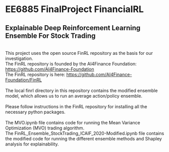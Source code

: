 # EE6885 FinalProject FinancialRL
## Explainable Deep Reinforcement Learning Ensemble For Stock Trading
\
This project uses the open source FinRL repository as the basis for our investigation. \
The FinRL repository is founded by the AI4Finance Foundation: https://github.com/AI4Finance-Foundation \
The FinRL repository is here: https://github.com/AI4Finance-Foundation/FinRL \
\
The local finrl directory in this repository contains the modified ensemble model, which allows us to run an average action/policy ensemble.\
\
Please follow instructions in the FinRL repository for installing all the necessary python packages.\
\
The MVO.ipynb file contains code for running the Mean Variance Optimization (MVO) trading algorithm.\
The FinRL_Ensemble_StockTrading_ICAIF_2020-Modified.ipynb file contains the modified code for running the different ensemble methods and Shapley analysis for explainability.
